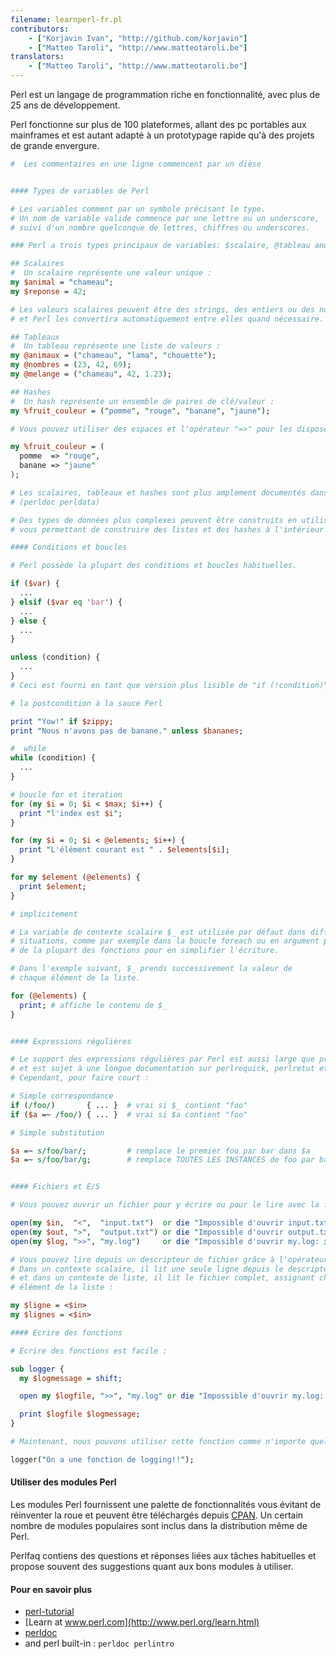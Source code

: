 ```yaml
---
filename: learnperl-fr.pl
contributors:
    - ["Korjavin Ivan", "http://github.com/korjavin"]
    - ["Matteo Taroli", "http://www.matteotaroli.be"]
translators:
    - ["Matteo Taroli", "http://www.matteotaroli.be"]
---
```

Perl est un langage de programmation riche en fonctionnalité, avec plus de 25 ans de développement.

Perl fonctionne sur plus de 100 plateformes, allant des pc portables aux mainframes et
est autant adapté à un prototypage rapide qu'à des projets de grande envergure.

```perl
#  Les commentaires en une ligne commencent par un dièse


#### Types de variables de Perl

# Les variables comment par un symbole précisant le type.
# Un nom de variable valide commence par une lettre ou un underscore,
# suivi d'un nombre quelconque de lettres, chiffres ou underscores.

### Perl a trois types principaux de variables: $scalaire, @tableau and %hash

## Scalaires
#  Un scalaire représente une valeur unique :
my $animal = "chameau";
my $reponse = 42;

# Les valeurs scalaires peuvent être des strings, des entiers ou des nombres à virgule flottante
# et Perl les convertira automatiquement entre elles quand nécessaire.

## Tableaux
#  Un tableau représente une liste de valeurs :
my @animaux = ("chameau", "lama", "chouette");
my @nombres = (23, 42, 69);
my @melange = ("chameau", 42, 1.23);

## Hashes
#  Un hash représente un ensemble de paires de clé/valeur :
my %fruit_couleur = ("pomme", "rouge", "banane", "jaune");

# Vous pouvez utiliser des espaces et l'opérateur "=>" pour les disposer plus joliment :

my %fruit_couleur = (
  pomme  => "rouge",
  banane => "jaune"
);

# Les scalaires, tableaux et hashes sont plus amplement documentés dans le perldata
# (perldoc perldata)

# Des types de données plus complexes peuvent être construits en utilisant des références,
# vous permettant de construire des listes et des hashes à l'intérieur d'autres listes et hashes.

#### Conditions et boucles

# Perl possède la plupart des conditions et boucles habituelles.

if ($var) {
  ...
} elsif ($var eq 'bar') {
  ...
} else {
  ...
}

unless (condition) {
  ...
}
# Ceci est fourni en tant que version plus lisible de "if (!condition)"

# la postcondition à la sauce Perl

print "Yow!" if $zippy;
print "Nous n'avons pas de banane." unless $bananes;

#  while
while (condition) {
  ...
}

# boucle for et iteration
for (my $i = 0; $i < $max; $i++) {
  print "l'index est $i";
}

for (my $i = 0; $i < @elements; $i++) {
  print "L'élément courant est " . $elements[$i];
}

for my $element (@elements) {
  print $element;
}

# implicitement

# La variable de contexte scalaire $_ est utilisée par défaut dans différentes
# situations, comme par exemple dans la boucle foreach ou en argument par défaut
# de la plupart des fonctions pour en simplifier l'écriture.

# Dans l'exemple suivant, $_ prends successivement la valeur de
# chaque élément de la liste.

for (@elements) {
  print; # affiche le contenu de $_
}


#### Expressions régulières

# Le support des expressions régulières par Perl est aussi large que profond
# et est sujet à une longue documentation sur perlrequick, perlretut et ailleurs.
# Cependant, pour faire court :

# Simple correspondance
if (/foo/)       { ... }  # vrai si $_ contient "foo"
if ($a =~ /foo/) { ... }  # vrai si $a contient "foo"

# Simple substitution

$a =~ s/foo/bar/;         # remplace le premier foo par bar dans $a
$a =~ s/foo/bar/g;        # remplace TOUTES LES INSTANCES de foo par bar dans $a


#### Fichiers et E/S

# Vous pouvez ouvrir un fichier pour y écrire ou pour le lire avec la fonction "open()".

open(my $in,  "<",  "input.txt")  or die "Impossible d'ouvrir input.txt: $!";
open(my $out, ">",  "output.txt") or die "Impossible d'ouvrir output.txt: $!";
open(my $log, ">>", "my.log")     or die "Impossible d'ouvrir my.log: $!";

# Vous pouvez lire depuis un descripteur de fichier grâce à l'opérateur "<>".
# Dans un contexte scalaire, il lit une seule ligne depuis le descripteur de fichier
# et dans un contexte de liste, il lit le fichier complet, assignant chaque ligne à un
# élément de la liste :

my $ligne = <$in>
my $lignes = <$in>

#### Ecrire des fonctions

# Ecrire des fonctions est facile :

sub logger {
  my $logmessage = shift;

  open my $logfile, ">>", "my.log" or die "Impossible d'ouvrir my.log: $!";

  print $logfile $logmessage;
}

# Maintenant, nous pouvons utiliser cette fonction comme n'importe quelle fonction intégrée :

logger("On a une fonction de logging!!");
```

#### Utiliser des modules Perl

Les modules Perl fournissent une palette de fonctionnalités vous évitant de réinventer la roue et peuvent être téléchargés depuis [CPAN](http://www.cpan.org/). Un certain nombre de modules populaires sont inclus dans la distribution même de Perl.

Perlfaq contiens des questions et réponses liées aux tâches habituelles et propose souvent des suggestions quant aux bons modules à utiliser.

#### Pour en savoir plus

 - [perl-tutorial](http://perl-tutorial.org/)
 - [Learn at www.perl.com](http://www.perl.org/learn.html)
 - [perldoc](http://perldoc.perl.org/)
 - and perl built-in : `perldoc perlintro`
